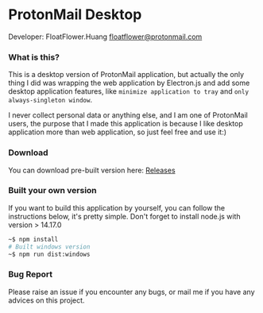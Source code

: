 ProtonMail Desktop
===

Developer: FloatFlower.Huang <floatflower@protonmail.com>

### What is this?

This is a desktop version of ProtonMail application, but actually the only thing I did was wrapping the web application by Electron.js
and add some desktop application features, like `minimize application to tray` and `only always-singleton window`.

I never collect personal data or anything else, and I am one of ProtonMail users, 
the purpose that I made this application is because I like desktop application more than web application, 
so just feel free and use it:)

### Download

You can download pre-built version here: [Releases](https://github.com/floatflower/prontonmail-desktop/releases)

### Built your own version

If you want to build this application by yourself, you can follow the instructions below, it's pretty simple.
Don't forget to install node.js with version > 14.17.0
```bash
~$ npm install
# Built windows version
~$ npm run dist:windows
```

### Bug Report

Please raise an issue if you encounter any bugs, or mail me if you have any advices on this project. 